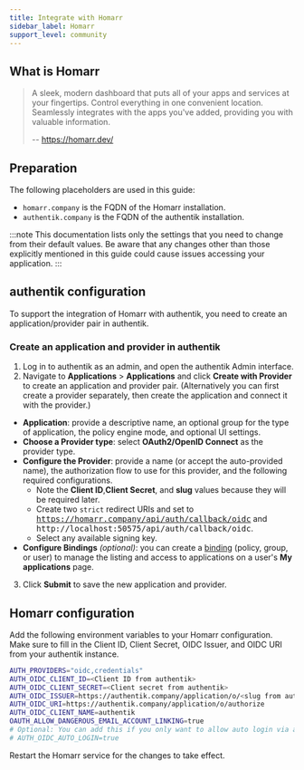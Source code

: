 ```yaml
---
title: Integrate with Homarr
sidebar_label: Homarr
support_level: community
---
```


## What is Homarr

> A sleek, modern dashboard that puts all of your apps and services at your fingertips. Control everything in one convenient location. Seamlessly integrates with the apps you've added, providing you with valuable information.
>
> -- https://homarr.dev/

## Preparation

The following placeholders are used in this guide:

- `homarr.company` is the FQDN of the Homarr installation.
- `authentik.company` is the FQDN of the authentik installation.

:::note
This documentation lists only the settings that you need to change from their default values. Be aware that any changes other than those explicitly mentioned in this guide could cause issues accessing your application.
:::

## authentik configuration

To support the integration of Homarr with authentik, you need to create an application/provider pair in authentik.

### Create an application and provider in authentik

1. Log in to authentik as an admin, and open the authentik Admin interface.
2. Navigate to **Applications** > **Applications** and click **Create with Provider** to create an application and provider pair. (Alternatively you can first create a provider separately, then create the application and connect it with the provider.)

- **Application**: provide a descriptive name, an optional group for the type of application, the policy engine mode, and optional UI settings.
- **Choose a Provider type**: select **OAuth2/OpenID Connect** as the provider type.
- **Configure the Provider**: provide a name (or accept the auto-provided name), the authorization flow to use for this provider, and the following required configurations.
    - Note the **Client ID**,**Client Secret**, and **slug** values because they will be required later.
    - Create two `strict` redirect URIs and set to <kbd>https://homarr.company/api/auth/callback/oidc</kbd> and <kbd> http://localhost:50575/api/auth/callback/oidc</kbd>.
    - Select any available signing key.
- **Configure Bindings** _(optional)_: you can create a [binding](/docs/add-secure-apps/flows-stages/bindings/) (policy, group, or user) to manage the listing and access to applications on a user's **My applications** page.

3. Click **Submit** to save the new application and provider.

## Homarr configuration

Add the following environment variables to your Homarr configuration. Make sure to fill in the Client ID, Client Secret, OIDC Issuer, and OIDC URI from your authentik instance.

```sh
AUTH_PROVIDERS="oidc,credentials"
AUTH_OIDC_CLIENT_ID=<Client ID from authentik>
AUTH_OIDC_CLIENT_SECRET=<Client secret from authentik>
AUTH_OIDC_ISSUER=https://authentik.company/application/o/<slug from authentik>
AUTH_OIDC_URI=https://authentik.company/application/o/authorize
AUTH_OIDC_CLIENT_NAME=authentik
OAUTH_ALLOW_DANGEROUS_EMAIL_ACCOUNT_LINKING=true
# Optional: You can add this if you only want to allow auto login via authentik
# AUTH_OIDC_AUTO_LOGIN=true
```

Restart the Homarr service for the changes to take effect.
